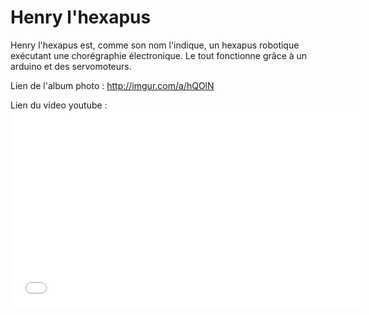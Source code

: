 Henry l'hexapus
============

Henry l'hexapus est, comme son nom l'indique, un hexapus robotique exécutant une chorégraphie électronique.  Le tout fonctionne grâce à un arduino et des servomoteurs.

Lien de l'album photo : http://imgur.com/a/hQOlN

Lien du video youtube : <iframe width="560" height="315" src="//www.youtube.com/embed/oCGS1C8m1Yg" frameborder="0" allowfullscreen></iframe>
